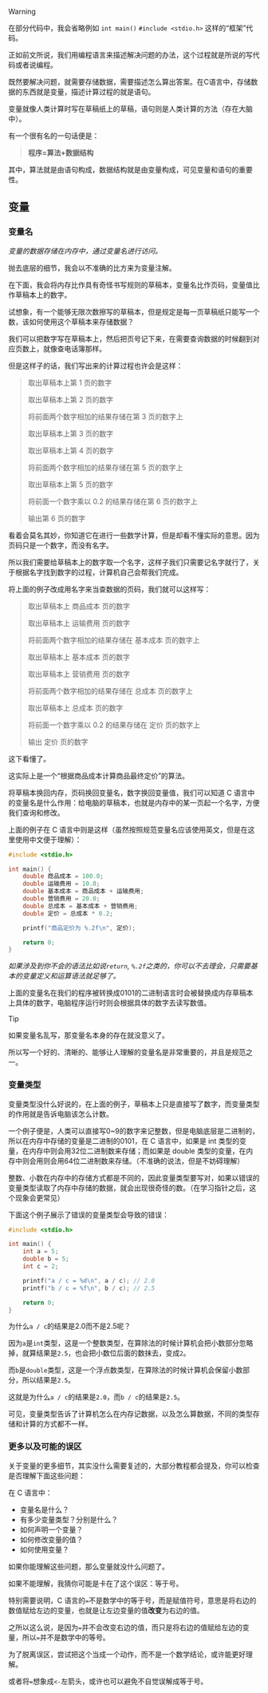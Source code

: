 > [!WARNING]
> 在部分代码中，我会省略例如 `int main()` `#include <stdio.h>` 这样的“框架”代码。

正如前文所说，我们用编程语言来描述解决问题的办法，这个过程就是所说的写代码或者说编程。

既然要解决问题，就需要存储数据，需要描述怎么算出答案。在C语言中，存储数据的东西就是变量，描述计算过程的就是语句。

变量就像人类计算时写在草稿纸上的草稿，语句则是人类计算的方法（存在大脑中）。

有一个很有名的一句话便是：

> **程序=算法+数据结构**

其中，算法就是由语句构成，数据结构就是由变量构成，可见变量和语句的重要性。

## 变量

### 变量名

*变量的数据存储在内存中，通过变量名进行访问。*

抛去底层的细节，我会以不准确的比方来为变量注解。

在下面，我会将内存比作具有奇怪书写规则的草稿本，变量名比作页码，变量值比作草稿本上的数字。

试想象，有一个能够无限次数擦写的草稿本，但是规定是每一页草稿纸只能写一个数，该如何使用这个草稿本来存储数据？

我们可以把数字写在草稿本上，然后把页号记下来，在需要查询数据的时候翻到对应页数上，就像查电话簿那样。

但是这样子的话，我们写出来的计算过程也许会是这样：

> 取出草稿本上第 1 页的数字
> 
> 取出草稿本上第 2 页的数字
> 
> 将前面两个数字相加的结果存储在第 3 页的数字上
> 
> 取出草稿本上第 3 页的数字
> 
> 取出草稿本上第 4 页的数字
>
> 将前面两个数字相加的结果存储在第 5 页的数字上
> 
> 取出草稿本上第 5 页的数字
>
> 将前面一个数字乘以 0.2 的结果存储在第 6 页的数字上
> 
> 输出第 6 页的数字

看着会莫名其妙，你知道它在进行一些数学计算，但是却看不懂实际的意思。因为页码只是一个数字，而没有名字。

所以我们需要给草稿本上的数字取一个名字，这样子我们只需要记名字就行了，关于根据名字找到数字的过程，计算机自己会帮我们完成。

将上面的例子改成用名字来当查数据的页码，我们就可以这样写：

> 取出草稿本上 商品成本 页的数字
> 
> 取出草稿本上 运输费用 页的数字
> 
> 将前面两个数字相加的结果存储在 基本成本 页的数字上
> 
> 取出草稿本上 基本成本 页的数字
> 
> 取出草稿本上 营销费用 页的数字
>
> 将前面两个数字相加的结果存储在 总成本 页的数字上
> 
> 取出草稿本上 总成本 页的数字
>
> 将前面一个数字乘以 0.2 的结果存储在 定价 页的数字上
> 
> 输出 定价 页的数字

这下看懂了。

这实际上是一个“根据商品成本计算商品最终定价”的算法。

将草稿本换回内存，页码换回变量名，数字换回变量值，我们可以知道 C 语言中的变量名是什么作用：给电脑的草稿本，也就是内存中的某一页起一个名字，方便我们查询和修改。

上面的例子在 C 语言中则是这样（虽然按照规范变量名应该使用英文，但是在这里使用中文便于理解）：

```c
#include <stdio.h>

int main() {
    double 商品成本 = 100.0;
    double 运输费用 = 10.0;
    double 基本成本 = 商品成本 + 运输费用;
    double 营销费用 = 20.0;
    double 总成本 = 基本成本 + 营销费用;
    double 定价 = 总成本 * 0.2;

    printf("商品定价为 %.2f\n", 定价);

    return 0;
}
```

*如果涉及到你不会的语法比如说`return`, `%.2f`之类的，你可以不去理会，只需要基本的变量定义和运算语法就足够了。*

上面的变量名在我们的程序被转换成0101的二进制语言时会被替换成内存草稿本上具体的数字，电脑程序运行时则会根据具体的数字去读写数值。

> [!TIP]
> 如果变量名乱写，那变量名本身的存在就没意义了。
>
> 所以写一个好的、清晰的、能够让人理解的变量名是非常重要的，并且是规范之一。

### 变量类型

变量类型没什么好说的，在上面的例子，草稿本上只是直接写了数字，而变量类型的作用就是告诉电脑该怎么计数。

一个例子便是，人类可以直接写0~9的数字来记整数，但是电脑底层是二进制的，所以在内存中存储的变量是二进制的0101，在 C 语言中，如果是 int 类型的变量，在内存中则会用32位二进制数来存储；而如果是 double 类型的变量，在内存中则会用则会用64位二进制数来存储。（不准确的说法，但是不妨碍理解）

整数、小数在内存中的存储方式都是不同的，因此变量类型要写对，如果以错误的变量类型读取了内存中存储的数据，就会出现很奇怪的数。（在学习指针之后，这个现象会更常见）

下面这个例子展示了错误的变量类型会导致的错误：

```c
#include <stdio.h>

int main() {
    int a = 5;
    double b = 5;
    int c = 2;

    printf("a / c = %d\n", a / c); // 2.0
    printf("b / c = %f\n", b / c); // 2.5

    return 0;
}
```

为什么`a / c`的结果是2.0而不是2.5呢？

因为`a`是`int`类型，这是一个整数类型，在算除法的时候计算机会把小数部分忽略掉，就算结果是`2.5`，也会把小数位后面的数抹去，变成`2`。

而`b`是`double`类型，这是一个浮点数类型，在算除法的时候计算机会保留小数部分，所以结果是`2.5`。

这就是为什么`a / c`的结果是`2.0`，而`b / c`的结果是`2.5`。

可见，变量类型告诉了计算机怎么在内存记数据，以及怎么算数据，不同的类型存储和计算的方式都不一样。

### 更多以及可能的误区

关于变量的更多细节，其实没什么需要复述的，大部分教程都会提及，你可以检查是否理解下面这些问题：

在 C 语言中：
- 变量名是什么？
- 有多少变量类型？分别是什么？
- 如何声明一个变量？
- 如何修改变量的值？
- 如何使用变量？

如果你能理解这些问题，那么变量就没什么问题了。

如果不能理解，我猜你可能是卡在了这个误区：等于号。

特别需要说明，C 语言的`=`不是数学中的等于号，而是赋值符号，意思是将右边的数值赋给左边的变量，也就是让左边变量的值**改变**为右边的值。

之所以这么说，是因为`=`并不会改变右边的值，而只是将右边的值赋给左边的变量，所以`=`并不是数学中的等号。

为了脱离误区，尝试把这个当成一个动作，而不是一个数学结论，或许能更好理解。

或者将`=`想象成`<-`左箭头，或许也可以避免不自觉误解成等于号。

